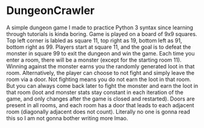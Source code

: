 # DungeonCrawler
A simple dungeon game I made to practice Python 3 syntax since learning through tutorials is kinda boring.
Game is played on a board of 9x9 squares. Top left corner is labled as square 11, top right as 19, bottom left as 91, bottom right as 99.
Players start at square 11, and the goal is to defeat the monster in square 99 to exit the dungeon and win the game.
Each time you enter a room, there will be a monster (except for the starting room 11). Winning against the monster earns you the randomly generated loot in that room. Alternatively, the player can choose to not fight and simply leave the room via a door. Not fighting means you do not earn the loot in that room. But you can always come back later to fight the monster and earn the loot in that room (loot and monster stats stay constant in each iteration of the game, and only changes after the game is closed and restarted).
Doors are present in all rooms, and each room has a door that leads to each adjacent room (diagonally adjacent does not count).
Literally no one is gonna read this so I am not gonna bother writing more lmao.
